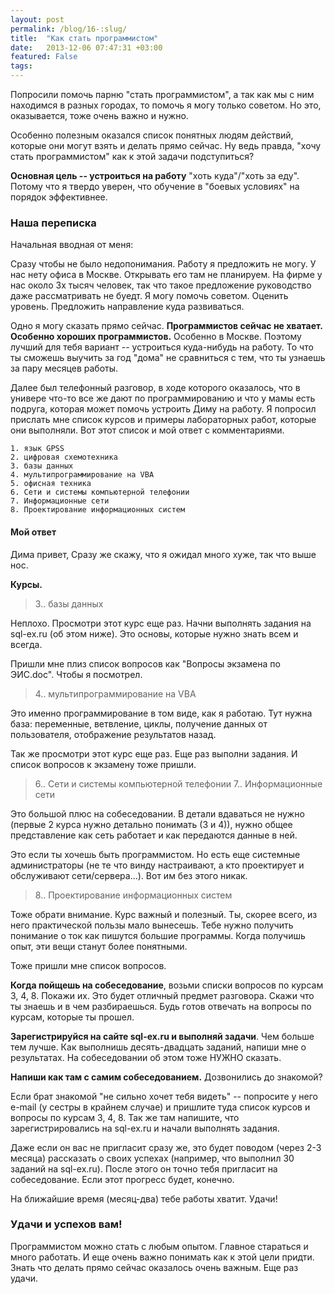 ```yaml
---
layout: post
permalink: /blog/16-:slug/
title:  "Как стать программистом"
date:   2013-12-06 07:47:31 +03:00
featured: False
tags: 
---
```

Попросили помочь парню "стать программистом", а так как мы с ним находимся в разных городах, то помочь я могу только советом. Но это, оказывается, тоже очень важно и нужно. 

Особенно полезным оказался список понятных людям действий, которые они могут взять и делать прямо сейчас. Ну ведь правда, "хочу стать программистом" как к этой задачи подступиться?

**Основная цель -- устроиться на работу** "хоть куда"/"хоть за еду". Потому что я твердо уверен, что обучение в "боевых условиях" на порядок эффективнее.

<!--more-->

### Наша переписка

Начальная вводная от меня:

Сразу чтобы не было недопонимания. Работу я предложить не могу. У нас нету офиса в Москве. Открывать его там не планируем. На фирме у нас около 3х тысяч человек, так что такое предложение руководство даже рассматривать не буедт.
Я могу помочь советом. Оценить уровень. Предложить направление куда развиваться.

Одно я могу сказать прямо сейчас. **Программистов сейчас не хватает. Особенно хороших программистов.** Особенно в Москве. Поэтому лучший для тебя вариант -- устроиться куда-нибудь на работу. То что ты сможешь выучить за год "дома" не сравниться с тем, что ты узнаешь за пару месяцев работы.


Далее был телефонный разговор, в ходе которого оказалось, что в универе что-то все же дают по программированию и что у мамы есть подруга, которая может помочь устроить Диму на работу. Я попросил прислать мне список курсов и примеры лабораторных работ, которые они выполняли. Вот этот список и мой ответ с комментариями.

    1. язык GPSS
    2. цифровая схемотехника
    3. базы данных
    4. мультипрограммирование на VBA
    5. офисная техника
    6. Сети и системы компьютерной телефонии
    7. Информационные сети
    8. Проектирование информационных систем

#### Мой ответ


Дима привет,
Сразу же скажу, что я ожидал много хуже, так что выше нос.


**Курсы.**

> 3.. базы данных

Неплохо. Просмотри этот курс еще раз. Начни выполнять задания на sql-ex.ru
(об этом ниже). Это основы, которые нужно знать всем и всегда.

Пришли мне плиз список вопросов как "Вопросы экзамена по ЭИС.doc". Чтобы я посмотрел.

> 4.. мультипрограммирование на VBA

Это именно программирование в том виде, как я работаю. Тут нужна база: переменные, ветвление, циклы, получение данных от пользователя, отображение результатов назад.

Так же просмотри этот курс еще раз. Еще раз выполни задания.
И список вопросов к экзамену тоже пришли.

> 6.. Сети и системы компьютерной телефонии
> 7.. Информационные сети

Это большой плюс на собеседовании. В детали вдаваться не нужно (первые 2 курса нужно детально понимать (3 и 4)), нужно общее представление как сеть работает и как передаются данные в ней.

Это если ты хочешь быть программистом. Но есть еще системные администраторы (не те что винду настраивают, а кто проектирует и обслуживают сети/сервера...). Вот им без этого никак.

> 8.. Проектирование информационных систем

Тоже обрати внимание. Курс важный и полезный. Ты, скорее всего, из него практической пользы мало вынесешь. Тебе нужно получить понимание о ток как пишутся большие программы. Когда получишь опыт, эти вещи станут более понятными.

Тоже пришли мне список вопросов.

**Когда пойщешь на собеседование**, возьми списки вопросов по курсам 3, 4, 8. Покажи их. Это будет отличный предмет разговора. Скажи что ты знаешь и в чем разбираешься. Будь готов отвечать на вопросы по курсам, которые ты прошел.

**Зарегистрируйся на сайте sql-ex.ru и выполняй задачи**. Чем больше тем лучше. Как выполнишь десять-двадцать заданий, напиши мне о результатах. На собеседовании об этом тоже НУЖНО сказать.


**Напиши как там с самим собеседованием.** Дозвонились до знакомой?

Если брат знакомой "не сильно хочет тебя видеть" -- попросите у него e-mail (у сестры в крайнем случае) и пришлите туда список курсов и вопросы по курсам 3, 4, 8. Так же там напишите, что зарегистрировались на sql-ex.ru и начали выполнять задания.

Даже если он вас не пригласит сразу же, это будет поводом (через 2-3 месяца) рассказать о своих успехах (например, что выполнил 30 заданий на sql-ex.ru). После этого он точно тебя пригласит на собеседование. Если этот прогресс будет, конечно.


На ближайшие время (месяц-два) тебе работы хватит. Удачи!


### Удачи и успехов вам!

Программистом можно стать с любым опытом. Главное стараться и много работать. И еще очень важно понимать как к этой цели придти. Знать что делать прямо сейчас оказалось очень важным. Еще раз удачи. 


